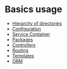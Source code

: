 <meta name="docparser-index" content="Basics usage" />
<meta name="docparser-index-order" content="2" />

# Basics usage

- [Hierarchy of directories](./directories.md)
- [Configuration](./basics/config.md)
- [Service Container](./basics/service-container.md)
- [Packages](./basics/packages.md)
- [Controllers](./basics/controllers.md)
- [Routing](./basics/routing.md)
- [Templates](./basics/templates.md)
- [ORM](./basics/orm.md)